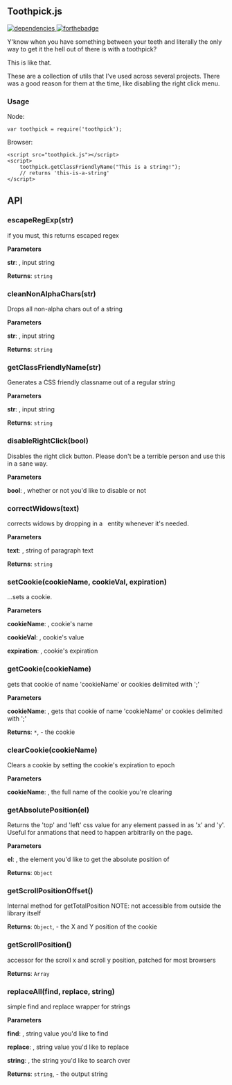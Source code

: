 ## Toothpick.js


[![dependencies](https://david-dm.org/qbunt/toothpick.js.svg) ](https://david-dm.org/) [![forthebadge](http://forthebadge.com/images/badges/gluten-free.svg)](http://forthebadge.com)

Y'know when you have something between your teeth and literally the only way to get it the hell out of there is with a toothpick?

This is like that.

These are a collection of utils that I've used across several projects. There was a good reason for them at the time, like disabling the right click menu.


### Usage

Node:
```
var toothpick = require('toothpick');
```

Browser:
```
<script src="toothpick.js"></script>
<script>
    toothpick.getClassFriendlyName("This is a string!");
    // returns 'this-is-a-string'
</script>
```

## API

### escapeRegExp(str)

if you must, this returns escaped regex

**Parameters**

**str**: , input string

**Returns**: `string`


### cleanNonAlphaChars(str)

Drops all non-alpha chars out of a string

**Parameters**

**str**: , input string

**Returns**: `string`


### getClassFriendlyName(str)

Generates a CSS friendly classname out of a regular string

**Parameters**

**str**: , input string

**Returns**: `string`


### disableRightClick(bool)

Disables the right click button. Please don't be a terrible person and use this in a sane way.

**Parameters**

**bool**: , whether or not you'd like to disable or not



### correctWidows(text)

corrects widows by dropping in a &nbsp; entity whenever it's needed.

**Parameters**

**text**: , string of paragraph text

**Returns**: `string`


### setCookie(cookieName, cookieVal, expiration)

...sets a cookie.

**Parameters**

**cookieName**: , cookie's name

**cookieVal**: , cookie's value

**expiration**: , cookie's expiration



### getCookie(cookieName)

gets that cookie of name 'cookieName' or cookies delimited with ';'

**Parameters**

**cookieName**: , gets that cookie of name 'cookieName' or cookies delimited with ';'

**Returns**: `*`, - the cookie


### clearCookie(cookieName)

Clears a cookie by setting the cookie's expiration to epoch

**Parameters**

**cookieName**: , the full name of the cookie you're clearing



### getAbsolutePosition(el)

Returns the 'top' and 'left' css value for any element passed in as 'x' and 'y'. Useful for anmations that need to happen arbitrarily on the page.

**Parameters**

**el**: , the element you'd like to get the absolute position of

**Returns**: `Object`


### getScrollPositionOffset()

Internal method for getTotalPosition NOTE: not accessible from outside the library itself

**Returns**: `Object`, - the X and Y position of the cookie


### getScrollPosition()

accessor for the scroll x and scroll y position, patched for most browsers

**Returns**: `Array`


### replaceAll(find, replace, string)

simple find and replace wrapper for strings

**Parameters**

**find**: , string value you'd like to find

**replace**: , string value you'd like to replace

**string**: , the string you'd like to search over

**Returns**: `string`, - the output string
